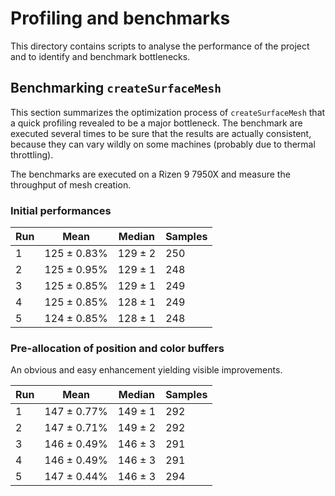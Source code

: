 # Profiling and benchmarks

This directory contains scripts to analyse the performance of the project and to identify and benchmark bottlenecks.

## Benchmarking `createSurfaceMesh`

This section summarizes the optimization process of `createSurfaceMesh` that a quick profiling revealed to be a major bottleneck.
The benchmark are executed several times to be sure that the results are actually consistent, because they can vary wildly on some machines (probably due to thermal throttling).

The benchmarks are executed on a Rizen 9 7950X and measure the throughput of mesh creation.

### Initial performances

| Run | Mean         | Median   | Samples |
|-----|--------------|----------|---------|
|   1 |  125 ± 0.83% |  129 ± 2 |     250 |
|   2 |  125 ± 0.95% |  129 ± 1 |     248 |
|   3 |  125 ± 0.85% |  129 ± 1 |     249 |
|   4 |  125 ± 0.85% |  128 ± 1 |     249 |
|   5 |  124 ± 0.85% |  128 ± 1 |     248 |

### Pre-allocation of position and color buffers

An obvious and easy enhancement yielding visible improvements.

| Run | Mean         | Median   | Samples |
|-----|--------------|----------|---------|
|   1 |  147 ± 0.77% |  149 ± 1 |     292 |
|   2 |  147 ± 0.71% |  149 ± 2 |     292 |
|   3 |  146 ± 0.49% |  146 ± 3 |     291 |
|   4 |  146 ± 0.49% |  146 ± 3 |     291 |
|   5 |  147 ± 0.44% |  146 ± 3 |     294 |
